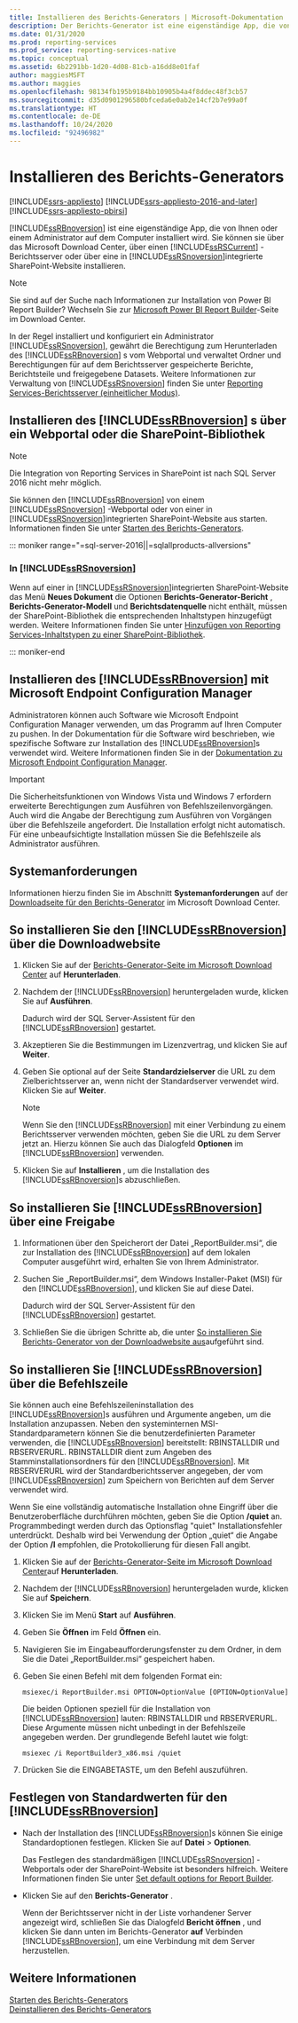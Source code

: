 ```yaml
---
title: Installieren des Berichts-Generators | Microsoft-Dokumentation
description: Der Berichts-Generator ist eine eigenständige App, die von Ihnen oder einem Administrator auf dem Computer installiert wird.
ms.date: 01/31/2020
ms.prod: reporting-services
ms.prod_service: reporting-services-native
ms.topic: conceptual
ms.assetid: 6b2291bb-1d20-4d08-81cb-a16dd8e01faf
author: maggiesMSFT
ms.author: maggies
ms.openlocfilehash: 98134fb195b9184bb10905b4a4f8ddec48f3cb57
ms.sourcegitcommit: d35d0901296580bfceda6e0ab2e14cf2b7e99a0f
ms.translationtype: HT
ms.contentlocale: de-DE
ms.lasthandoff: 10/24/2020
ms.locfileid: "92496982"
---
```

# <a name="install-report-builder"></a>Installieren des Berichts-Generators

[!INCLUDE[ssrs-appliesto](../../includes/ssrs-appliesto.md)] [!INCLUDE[ssrs-appliesto-2016-and-later](../../includes/ssrs-appliesto-2016-and-later.md)] [!INCLUDE[ssrs-appliesto-pbirsi](../../includes/ssrs-appliesto-pbirs.md)]

[!INCLUDE[ssRBnoversion](../../includes/ssrbnoversion.md)] ist eine eigenständige App, die von Ihnen oder einem Administrator auf dem Computer installiert wird. Sie können sie über das Microsoft Download Center, über einen [!INCLUDE[ssRSCurrent](../../includes/ssrscurrent-md.md)] -Berichtsserver oder über eine in [!INCLUDE[ssRSnoversion](../../includes/ssrsnoversion-md.md)]integrierte SharePoint-Website installieren.  

> [!NOTE]
> Sie sind auf der Suche nach Informationen zur Installation von Power BI Report Builder? Wechseln Sie zur [Microsoft Power BI Report Builder](https://www.microsoft.com/download/details.aspx?id=58158)-Seite im Download Center. 

 In der Regel installiert und konfiguriert ein Administrator [!INCLUDE[ssRSnoversion](../../includes/ssrsnoversion-md.md)], gewährt die Berechtigung zum Herunterladen des [!INCLUDE[ssRBnoversion](../../includes/ssrbnoversion.md)] s vom Webportal und verwaltet Ordner und Berechtigungen für auf dem Berichtsserver gespeicherte Berichte, Berichtsteile und freigegebene Datasets. Weitere Informationen zur Verwaltung von [!INCLUDE[ssRSnoversion](../../includes/ssrsnoversion-md.md)] finden Sie unter [Reporting Services-Berichtsserver (einheitlicher Modus)](../../reporting-services/report-server/reporting-services-report-server-native-mode.md).  
  
## <a name="install-ssrbnoversion-from--a--web-portal-or-sharepoint-library"></a>Installieren des [!INCLUDE[ssRBnoversion](../../includes/ssrbnoversion.md)] s über ein Webportal oder die SharePoint-Bibliothek 

> [!NOTE]
> Die Integration von Reporting Services in SharePoint ist nach SQL Server 2016 nicht mehr möglich.
  
 Sie können den [!INCLUDE[ssRBnoversion](../../includes/ssrbnoversion.md)] von einem [!INCLUDE[ssRSnoversion](../../includes/ssrsnoversion-md.md)] -Webportal oder von einer in [!INCLUDE[ssRSnoversion](../../includes/ssrsnoversion-md.md)]integrierten SharePoint-Website aus starten. Informationen finden Sie unter [Starten des Berichts-Generators](../../reporting-services/report-builder/start-report-builder.md).  

::: moniker range="=sql-server-2016||=sqlallproducts-allversions"
  
### <a name="sharepoint-site-integrated-with-ssrsnoversion"></a>In [!INCLUDE[ssRSnoversion](../../includes/ssrsnoversion-md.md)]
  
 Wenn auf einer in [!INCLUDE[ssRSnoversion](../../includes/ssrsnoversion-md.md)]integrierten SharePoint-Website das Menü **Neues Dokument** die Optionen **Berichts-Generator-Bericht** , **Berichts-Generator-Modell** und **Berichtsdatenquelle** nicht enthält, müssen der SharePoint-Bibliothek die entsprechenden Inhaltstypen hinzugefügt werden. Weitere Informationen finden Sie unter [Hinzufügen von Reporting Services-Inhaltstypen zu einer SharePoint-Bibliothek](../../reporting-services/report-server-sharepoint/add-reporting-services-content-types-to-a-sharepoint-library.md).  

::: moniker-end
 
## <a name="install-ssrbnoversion-with-microsoft-endpoint-configuration-manager"></a>Installieren des [!INCLUDE[ssRBnoversion](../../includes/ssrbnoversion.md)] mit Microsoft Endpoint Configuration Manager 
  
 Administratoren können auch Software wie Microsoft Endpoint Configuration Manager verwenden, um das Programm auf Ihren Computer zu pushen. In der Dokumentation für die Software wird beschrieben, wie spezifische Software zur Installation des [!INCLUDE[ssRBnoversion](../../includes/ssrbnoversion.md)]s verwendet wird. Weitere Informationen finden Sie in der [Dokumentation zu Microsoft Endpoint Configuration Manager](/configmgr/).  
  
> [!IMPORTANT]  
>  Die Sicherheitsfunktionen von Windows Vista und Windows 7 erfordern erweiterte Berechtigungen zum Ausführen von Befehlszeilenvorgängen. Auch wird die Angabe der Berechtigung zum Ausführen von Vorgängen über die Befehlszeile angefordert. Die Installation erfolgt nicht automatisch. Für eine unbeaufsichtigte Installation müssen Sie die Befehlszeile als Administrator ausführen.  
  
## <a name="system-requirements"></a>Systemanforderungen
  
 Informationen hierzu finden Sie im Abschnitt **Systemanforderungen** auf der [Downloadseite für den Berichts-Generator](https://go.microsoft.com/fwlink/?LinkID=734968) im Microsoft Download Center.
  
##  <a name="to-install-ssrbnoversion-from-the-download-site"></a><a name="download"></a> So installieren Sie den [!INCLUDE[ssRBnoversion](../../includes/ssrbnoversion.md)] über die Downloadwebsite  
  
1.  Klicken Sie auf der [Berichts-Generator-Seite im Microsoft Download Center](https://go.microsoft.com/fwlink/?LinkID=734968) auf **Herunterladen**.  
  
2.  Nachdem der [!INCLUDE[ssRBnoversion](../../includes/ssrbnoversion.md)] heruntergeladen wurde, klicken Sie auf **Ausführen**.  
  
     Dadurch wird der SQL Server-Assistent für den [!INCLUDE[ssRBnoversion](../../includes/ssrbnoversion.md)] gestartet.  
  
3.  Akzeptieren Sie die Bestimmungen im Lizenzvertrag, und klicken Sie auf **Weiter**.  
  
4.  Geben Sie optional auf der Seite **Standardzielserver** die URL zu dem Zielberichtsserver an, wenn nicht der Standardserver verwendet wird. Klicken Sie auf **Weiter**.  
  
    > [!NOTE]  
    >  Wenn Sie den [!INCLUDE[ssRBnoversion](../../includes/ssrbnoversion.md)] mit einer Verbindung zu einem Berichtsserver verwenden möchten, geben Sie die URL zu dem Server jetzt an. Hierzu können Sie auch das Dialogfeld **Optionen** im [!INCLUDE[ssRBnoversion](../../includes/ssrbnoversion.md)] verwenden.  
  
5.  Klicken Sie auf **Installieren** , um die Installation des [!INCLUDE[ssRBnoversion](../../includes/ssrbnoversion.md)]s abzuschließen.  
  
## <a name="to-install-ssrbnoversion-from-a-share"></a>So installieren Sie [!INCLUDE[ssRBnoversion](../../includes/ssrbnoversion.md)] über eine Freigabe  
  
1.  Informationen über den Speicherort der Datei „ReportBuilder.msi“, die zur Installation des [!INCLUDE[ssRBnoversion](../../includes/ssrbnoversion.md)] auf dem lokalen Computer ausgeführt wird, erhalten Sie von Ihrem Administrator.  
  
2.  Suchen Sie „ReportBuilder.msi“, dem Windows Installer-Paket (MSI) für den [!INCLUDE[ssRBnoversion](../../includes/ssrbnoversion.md)], und klicken Sie auf diese Datei.  
  
     Dadurch wird der SQL Server-Assistent für den [!INCLUDE[ssRBnoversion](../../includes/ssrbnoversion.md)] gestartet.  
  
3.  Schließen Sie die übrigen Schritte ab, die unter [So installieren Sie Berichts-Generator von der Downloadwebsite aus](#download)aufgeführt sind.  
  
## <a name="to-install-ssrbnoversion-from-the-command-line"></a>So installieren Sie [!INCLUDE[ssRBnoversion](../../includes/ssrbnoversion.md)] über die Befehlszeile 

 Sie können auch eine Befehlszeileninstallation des [!INCLUDE[ssRBnoversion](../../includes/ssrbnoversion.md)]s ausführen und Argumente angeben, um die Installation anzupassen. Neben den systeminternen MSI-Standardparametern können Sie die benutzerdefinierten Parameter verwenden, die [!INCLUDE[ssRBnoversion](../../includes/ssrbnoversion.md)] bereitstellt: RBINSTALLDIR und RBSERVERURL. RBINSTALLDIR dient zum Angeben des Stamminstallationsordners für den [!INCLUDE[ssRBnoversion](../../includes/ssrbnoversion.md)]. Mit RBSERVERURL wird der Standardberichtsserver angegeben, der vom [!INCLUDE[ssRBnoversion](../../includes/ssrbnoversion.md)] zum Speichern von Berichten auf dem Server verwendet wird.  
  
 Wenn Sie eine vollständig automatische Installation ohne Eingriff über die Benutzeroberfläche durchführen möchten, geben Sie die Option **/quiet** an. Programmbedingt werden durch das Optionsflag "quiet" Installationsfehler unterdrückt. Deshalb wird bei Verwendung der Option „quiet“ die Angabe der Option **/l** empfohlen, die Protokollierung für diesen Fall angibt.   
  
1.  Klicken Sie auf der [Berichts-Generator-Seite im Microsoft Download Center](https://go.microsoft.com/fwlink/?LinkID=734968)auf **Herunterladen**.  
  
2.  Nachdem der [!INCLUDE[ssRBnoversion](../../includes/ssrbnoversion.md)] heruntergeladen wurde, klicken Sie auf **Speichern**.  
  
3.  Klicken Sie im Menü **Start** auf **Ausführen**.  
  
4.  Geben Sie **Öffnen** im Feld **Öffnen** ein.  
  
5.  Navigieren Sie im Eingabeaufforderungsfenster zu dem Ordner, in dem Sie die Datei „ReportBuilder.msi“ gespeichert haben.  
  
6.  Geben Sie einen Befehl mit dem folgenden Format ein:  
  
     `msiexec/i ReportBuilder.msi OPTION=OptionValue [OPTION=OptionValue]`  
  
     Die beiden Optionen speziell für die Installation von [!INCLUDE[ssRBnoversion](../../includes/ssrbnoversion.md)] lauten: RBINSTALLDIR und RBSERVERURL. Diese Argumente müssen nicht unbedingt in der Befehlszeile angegeben werden. Der grundlegende Befehl lautet wie folgt:  
  
     `msiexec /i ReportBuilder3_x86.msi /quiet`  
  
7.  Drücken Sie die EINGABETASTE, um den Befehl auszuführen.  
  
## <a name="set-ssrbnoversion-defaults"></a>Festlegen von Standardwerten für den [!INCLUDE[ssRBnoversion](../../includes/ssrbnoversion.md)]  
  
-   Nach der Installation des [!INCLUDE[ssRBnoversion](../../includes/ssrbnoversion.md)]s können Sie einige Standardoptionen festlegen. Klicken Sie auf **Datei** > **Optionen**.  
  
     Das Festlegen des standardmäßigen [!INCLUDE[ssRSnoversion](../../includes/ssrsnoversion-md.md)] -Webportals oder der SharePoint-Website ist besonders hilfreich. Weitere Informationen finden Sie unter [Set default options for Report Builder](../../reporting-services/report-builder/set-default-options-for-report-builder.md).  
  
-   Klicken Sie auf den **Berichts-Generator** .  
  
     Wenn der Berichtsserver nicht in der Liste vorhandener Server angezeigt wird, schließen Sie das Dialogfeld **Bericht öffnen** , und klicken Sie dann unten im Berichts-Generator **auf** Verbinden [!INCLUDE[ssRBnoversion](../../includes/ssrbnoversion.md)], um eine Verbindung mit dem Server herzustellen.  
  
## <a name="see-also"></a>Weitere Informationen  
 [Starten des Berichts-Generators](../../reporting-services/report-builder/start-report-builder.md)   
 [Deinstallieren des Berichts-Generators](../../reporting-services/install-windows/uninstall-report-builder.md)  
  
